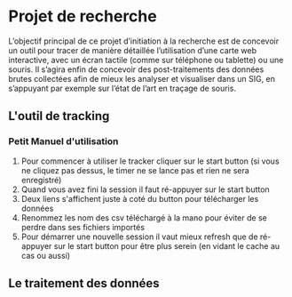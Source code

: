 # Projet de recherche 

L’objectif principal de ce projet d’initiation à la recherche est de concevoir un outil pour tracer de manière détaillée l’utilisation d’une carte web interactive, avec un écran tactile (comme sur téléphone ou tablette) ou une souris. Il s’agira enfin de concevoir des post-traitements des données brutes collectées afin de mieux les analyser et visualiser dans un SIG, en s’appuyant par exemple sur l’état de l’art en traçage de souris.

## L'outil de tracking

### Petit Manuel d'utilisation 

  1. Pour commencer à utiliser le tracker cliquer sur le start button (si vous ne cliquez pas dessus, le timer ne se lance pas et rien ne sera enregistré)
  2. Quand vous avez fini la session il faut ré-appuyer sur le start button
  3. Deux liens s'affichent juste à coté du button pour télécharger les données
  4. Renommez les nom des csv téléchargé à la mano pour éviter de se perdre dans ses fichiers importés
  5. Pour démarrer une nouvelle session il vaut mieux refresh que de ré-appuyer sur le start button pour être plus serein (en vidant le cache au cas ou aussi)

## Le traitement des données

